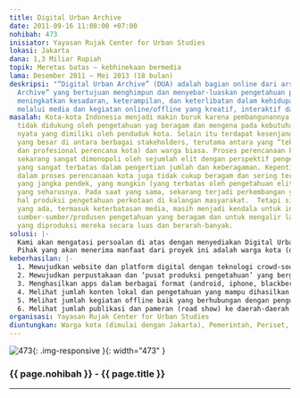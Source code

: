 ```yaml
---
title: Digital Urban Archive
date: 2011-09-16 11:08:00 +07:00
nohibah: 473
inisiator: Yayasan Rujak Center for Urban Studies
lokasi: Jakarta
dana: 1,3 Miliar Rupiah
topik: Meretas batas – kebhinekaan bermedia
lama: Desember 2011 – Mei 2013 (18 bulan)
deskripsi: "“Digital Urban Archive” (DUA) adalah bagian online dari arsip hidup “Urban
  Archive” yang bertujuan menghimpun dan menyebar-luaskan pengetahuan perkotaan guna
  meningkatkan kesadaran, keterampilan, dan keterlibatan dalam kehidupan perkotaan,
  melalui media dan kegiatan online/offline yang kreatif, interaktif dan menyenangkan."
masalah: Kota-kota Indonesia menjadi makin buruk karena pembangunannya selama ini
  tidak didukung oleh pengetahuan yag beragam dan mengena pada kebutuhan dan potensi
  nyata yang dimiliki oleh penduduk kota. Selain itu terdapat kesenjangan pengetahuan
  yang besar di antara berbagai stakeholders, terutama antara yang “teknis” (birokrasi
  dan profesional perencana kota) dan warga biasa. Proses perencanaan kota di Indonesia
  sekarang sangat dimonopoli oleh sejumlah elit dengan perspektif pengetahuan perkotaan
  yang sangat terbatas dalam pengertian jumlah dan keberagaman. Kepentingan yang diperimbangkan
  dalam proses perencanaan kota juga tidak cukup beragam dan sering terjebak pada
  yang jangka pendek, yang mungkin (yang terbatas oleh pengetahuan elit saja), bukan
  yang seharusnya. Pada saat yang sama, sekarang terjadi perkembangan yang pesat dalam
  hal produksi pengetahuan perkotaan di kalangan masyarakat.  Tetapi sistem dan kelembagaan
  yang ada, termasuk keterbatasan media, masih menjadi kendala untuk interaksi antara
  sumber-sumber/produsen pengetahuan yang beragam dan untuk mengalir lancarnya pengetahuan
  yang diproduksi mereka secara luas dan berarah-banyak.
solusi: |-
  Kami akan mengatasi persoalan di atas dengan menyediakan Digital Urban Archive (DUA) yang demokratis, interaktif dan terbuka, dengan kemasan-kemasan populer dan memudahkan. DUA ditujukan untuk menjadi mesin “crowd-sourcing” terpadu sekaligus menjadi jembatan komunikasi di antara berbagai stakeholders dan untuk mereka berbagi pengetahuan. Pada waktunya, DUA akan menjadi basis pengetahuan masyarakat perkotaan dan tuntutan akan kebijakan pembangunan kota yang lebih baik.
  Pihak yang akan menerima manfaat dari proyek ini adalah warga kota (dimulai dengan Jakarta), Pemerintah, Periset, Media
keberhasilan: |-
  1. Mewujudkan website dan platform digital dengan teknologi crowd-sourcing
  2. Mewujudkan perpustakaan dan ‘pusat produksi pengetahuan’ yang bergerak (mobile
  3. Menghasilkan apps dalam berbagai format (android, iphone, blackberry)
  4. Melihat jumlah konten lokal dan pengetahuan yang mampu dihasilkan oleh warga-warga dan komunitas lokal Jakarta
  5. Melihat jumlah kegiatan offline baik yang berhubungan dengan pengumpulan pengetahuan maupun pemanfaatan pengetahuan.
  6. Melihat jumlah publikasi dan pameran (road show) ke daerah-daerah perkotaan Jakarta
organisasi: Yayasan Rujak Center for Urban Studies
diuntungkan: Warga kota (dimulai dengan Jakarta), Pemerintah, Periset, Media
---
```


![473](/static/img/hibahcmb/473.png){: .img-responsive }{: width="473" }

### {{ page.nohibah }} - {{ page.title }}

---
